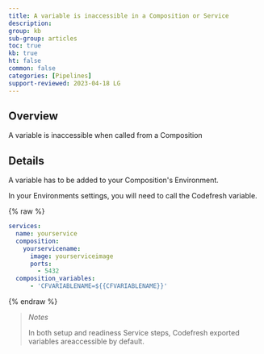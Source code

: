 ```yaml
---
title: A variable is inaccessible in a Composition or Service
description: 
group: kb
sub-group: articles
toc: true
kb: true
ht: false
common: false
categories: [Pipelines]
support-reviewed: 2023-04-18 LG
---
```


## Overview

A variable is inaccessible when called from a Composition

## Details

A variable has to be added to your Composition's Environment.

In your Environments settings, you will need to call the Codefresh variable.

{% raw %}

```yaml
services:
  name: yourservice
  composition:
    yourservicename:
      image: yourserviceimage
      ports:
        - 5432
  composition_variables:
      - 'CFVARIABLENAME=${{CFVARIABLENAME}}'
```

{% endraw %}

>_Notes_
>
>In both setup and readiness Service steps, Codefresh exported variables areaccessible by default.

